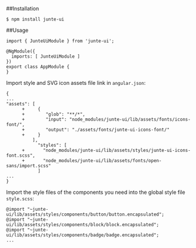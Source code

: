 ##Installation
```
$ npm install junte-ui
```

##Usage
```
import { JunteUiModule } from 'junte-ui';
 
@NgModule({
  imports: [ JunteUiModule ]
})
export class AppModule {
}
```

Import style and SVG icon assets file link in ``angular.json``:
```
{
...
"assets": [
      +     {
      +        "glob": "**/*",
      +        "input": "node_modules/junte-ui/lib/assets/fonts/icons-font/",
      +        "output": "./assets/fonts/junte-ui-icons-font/"
      +     }
          ],
            "styles": [
      +       "node_modules/junte-ui/lib/assets/styles/junte-ui-icons-font.scss",
      +       "node_modules/junte-ui/lib/assets/fonts/open-sans/import.scss"
            ]
...
}
```
Import the style files of the components you need into the global style file ``style.scss``:
```
@import "~junte-ui/lib/assets/styles/components/button/button.encapsulated";
@import "~junte-ui/lib/assets/styles/components/block/block.encapsulated";
@import "~junte-ui/lib/assets/styles/components/badge/badge.encapsulated";
...
```

